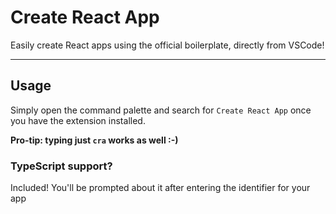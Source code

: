 # Create React App

Easily create React apps using the official boilerplate, directly from VSCode!

---

## Usage

Simply open the command palette and search for `Create React App` once you have the extension installed.

**Pro-tip: typing just `cra` works as well :-)**

### TypeScript support?

Included! You'll be prompted about it after entering the identifier for your app
